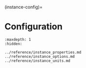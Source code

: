 (instance-config)=
# Configuration

```{toctree}
:maxdepth: 1
:hidden:

../reference/instance_properties.md
../reference/instance_options.md
../reference/instance_units.md
```
